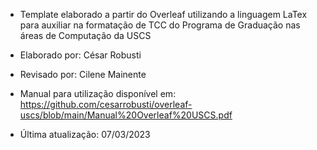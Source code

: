 - Template elaborado a partir do Overleaf utilizando a linguagem LaTex para auxiliar na formatação de TCC do Programa de Graduação nas áreas de Computação da USCS  

- Elaborado por: César Robusti 

- Revisado por: Cilene Mainente 

- Manual para utilização disponível em: https://github.com/cesarrobusti/overleaf-uscs/blob/main/Manual%20Overleaf%20USCS.pdf 

- Última atualização: 07/03/2023 

